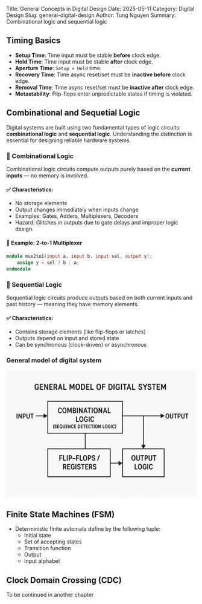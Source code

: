 Title: General Concepts in Digital Design
Date: 2025-05-11
Category: Digital Design
Slug: general-digital-design
Author: Tung Nguyen
Summary: Combinational logic and sequential logic
 <!-- PELICAN_END_SUMMARY -->

## Timing Basics

- **Setup Time**: Time input must be stable **before** clock edge.
- **Hold Time**: Time input must be stable **after** clock edge.
- **Aperture Time**: `Setup + Hold` time.
- **Recovery Time**: Time async reset/set must be **inactive before** clock edge.
- **Removal Time**: Time async reset/set must be **inactive after** clock edge.
- **Metastability**: Flip-flops enter unpredictable states if timing is violated.

## Combinational  and Sequetial Logic
Digital systems are built using two fundamental types of logic circuits: **combinational logic** and **sequential logic**. Understanding the distinction is essential for designing reliable hardware systems.

### 🔹 Combinational Logic

Combinational logic circuits compute outputs purely based on the **current inputs** — no memory is involved.

#### ✅ Characteristics:
<ul>
<li> No storage elements </li>
<li>  Output changes immediately when inputs change</li>
<li>  Examples: Gates, Adders, Multiplexers, Decoders </li>
<li> Hazard: Glitches in outputs due to gate delays and improper logic design. </li>
</ul>

#### 🧠 Example: 2-to-1 Multiplexer

```verilog
module mux2to1(input a, input b, input sel, output y);
    assign y = sel ? b : a;
endmodule
```
### 🔹 Sequential Logic
Sequential logic circuits produce outputs based on both current inputs and past history — meaning they have memory elements.

#### ✅ Characteristics:
<ul>
<li> Contains storage elements (like flip-flops or latches) </li>
<li> Outputs depend on input and stored state </li>
<li> Can be synchronous (clock-driven) or asynchronous </li>

</ul>

### General model of digital system
![General model](/images/digital_design/general_model.png)

## Finite State Machines (FSM)
- Deterministic finite automata define by the following tuple:
  - Initial state
  - Set of accepting states
  - Transition function
  - Output
  - Input alphabet
  
## Clock Domain Crossing (CDC)
To be continued in another chapter 
